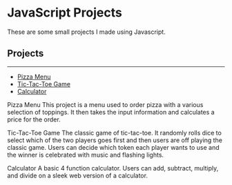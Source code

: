 # JavaScript Projects

These are some small projects I made using Javascript.
## Projects
----------
* [Pizza Menu](https://github.com/blakeglass9/JavaScript-Projects/tree/main/Basic%20JavaScript%20Projects/Pizza%20Menu)
* [Tic-Tac-Toe Game](https://github.com/blakeglass9/JavaScript-Projects/tree/main/Basic%20JavaScript%20Projects/TicTacToe)
* [Calculator](https://github.com/blakeglass9/JavaScript-Projects/tree/main/Basic%20JavaScript%20Projects/Calculator)

Pizza Menu
This project is a menu used to order pizza with a various selection of toppings. It then takes the input information and calculates a price for the order.

Tic-Tac-Toe Game
The classic game of tic-tac-toe. It randomly rolls dice to select which of the two players goes first and then users are off playing the classic game. Users can decide which token each player wants to use and the winner is celebrated with music and flashing lights.

Calculator
A basic 4 function calculator. Users can add, subtract, multiply, and divide on a sleek web version of a calculator.
